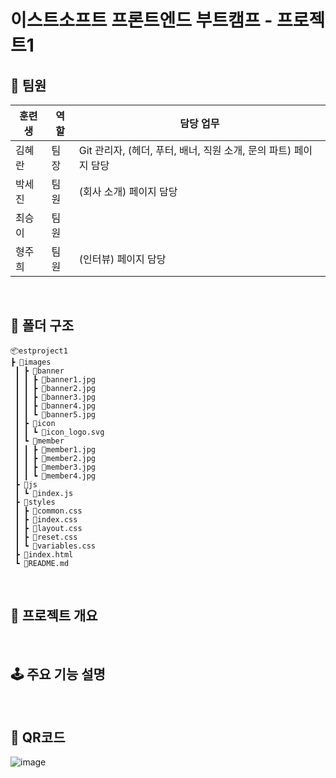 # 이스트소프트 프론트엔드 부트캠프 - 프로젝트1

## 🌟 팀원
| 훈련생  | 역할 | 담당 업무 |
|--------|--------|--------|
| 김혜란  | 팀장 | Git 관리자, (헤더, 푸터, 배너, 직원 소개, 문의 파트) 페이지 담당  |
| 박세진  | 팀원 | (회사 소개) 페이지 담당 |
| 최승이  | 팀원 |  |
| 형주희  | 팀원 | (인터뷰) 페이지 담당 |
<br/>

## 📁 폴더 구조

```
📦estproject1
┣ 📂images
 ┃ ┣ 📂banner
 ┃ ┃ ┣ 📜banner1.jpg
 ┃ ┃ ┣ 📜banner2.jpg
 ┃ ┃ ┣ 📜banner3.jpg
 ┃ ┃ ┣ 📜banner4.jpg
 ┃ ┃ ┗ 📜banner5.jpg
 ┃ ┣ 📂icon
 ┃ ┃ ┗ 📜icon_logo.svg
 ┃ ┗ 📂member
 ┃ ┃ ┣ 📜member1.jpg
 ┃ ┃ ┣ 📜member2.jpg
 ┃ ┃ ┣ 📜member3.jpg
 ┃ ┃ ┗ 📜member4.jpg
 ┣ 📂js
 ┃ ┗ 📜index.js
 ┣ 📂styles
 ┃ ┣ 📜common.css
 ┃ ┣ 📜index.css
 ┃ ┣ 📜layout.css
 ┃ ┣ 📜reset.css
 ┃ ┗ 📜variables.css
 ┣ 📜index.html
 ┗ 📜README.md
```
<br/>

## 📒 프로젝트 개요
<br/>

## 🕹️ 주요 기능 설명
<br/>

## 📱 QR코드
![image](https://github.com/user-attachments/assets/afdae05f-f527-4886-a55c-539ce4d9ed4b)
